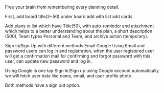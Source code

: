 

Free your brain from remembering every planning detail.

First, add board title(3~50) under board add with list add cards.

Add plans to list which have Title(50), with auto-reminder and attachment which helps to a better understanding about the plan, a short description (500), Team types Personal and Team, and archive action (temporary).

Sign In/Sign Up with different methods
Email
Google
Using Email and password users can log in and registration, when the user registered user will get a confirmation mail for confirming and forgot password with this user, can update new password and log in.

Using Google is one tap Sign in/Sign up using Google account automatically we will fetch user data like name, email, and user profile photo.

Both methods have a sign out option.
